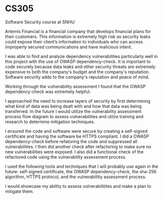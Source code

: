 # CS305
Software Security course at SNHU

Artemis Financial is a financial company that develops financial plans for their customers.  This information is extremely high risk as security leaks could expose their client’s information to individuals who can access improperly secured communications and have malicious intent.


I was able to find and analyze dependency vulnerabilities particularly well in this project with the use of OWASP dependency-check.  It is important to code securely because data leaks and other security threats are extremely expensive to both the company's budget and the company's reputation.  Software security adds to the company's reputation and peace of mind.


Working through the vulnerability assessment I found that the OWASP dependency-check was extremely helpful.


I approached the need to increase layers of security by first determining what kind of data was being dealt with and how that data was being transferred.  In the future I would utilize the vulnerability assessment process flow diagram to assess vulnerabilities and utilze training and research to determine mitigation techniques.


I ensured the code and software were secure by creating a self-signed certificate and having the software be HTTPS compliant.  I did a OWASP dependency-check before refatoring the code and suppressed all vulnerabilities.  I then did another check after refactoring to make sure no new vulnerabilities were exposed.  I also did a functional check of the refactored code using the vulnerability assessment process.


I used the following tools and techniques that I will probably use again in the future: self-signed certificate, the OWASP dependency-check, the sha-256 algorithm, HTTPS protocol, and the vulnerabilitiy assessment process.


I would showcase my ability to assess vulnerabilitites and make a plan to mitigate them.
